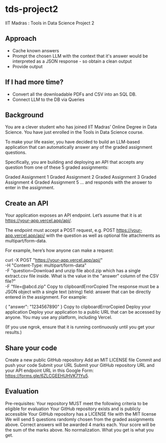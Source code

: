 # tds-project2
IIT Madras : Tools in Data Science Project 2

## Approach
- Cache known answers
- Prompt the chosen LLM with the context that it's answer would be interpreted as a JSON response - so obtain a clean output
- Provide output

## If I had more time?
- Convert all the downloadable PDFs and CSV into an SQL DB.
- Connect LLM to the DB via Queries

## Background
You are a clever student who has joined IIT Madras’ Online Degree in Data Science. You have just enrolled in the Tools in Data Science course.

To make your life easier, you have decided to build an LLM-based application that can automatically answer any of the graded assignment questions.

Specifically, you are building and deploying an API that accepts any question from one of these 5 graded assignments:

Graded Assignment 1
Graded Assignment 2
Graded Assignment 3
Graded Assignment 4
Graded Assignment 5
… and responds with the answer to enter in the assignment.

## Create an API
Your application exposes an API endpoint. Let’s assume that it is at https://your-app.vercel.app/api/.

The endpoint must accept a POST request, e.g. POST https://your-app.vercel.app/api/ with the question as well as optional file attachments as multipart/form-data.

For example, here’s how anyone can make a request:

curl -X POST "https://your-app.vercel.app/api/" \
  -H "Content-Type: multipart/form-data" \
  -F "question=Download and unzip file abcd.zip which has a single extract.csv file inside. What is the value in the "answer" column of the CSV file?" \
  -F "file=@abcd.zip"
Copy to clipboardErrorCopied
The response must be a JSON object with a single text (string) field: answer that can be directly entered in the assignment. For example:

{
  "answer": "1234567890"
}
Copy to clipboardErrorCopied
Deploy your application
Deploy your application to a public URL that can be accessed by anyone. You may use any platform, including Vercel.

(If you use ngrok, ensure that it is running continuously until you get your results.)

## Share your code
Create a new public GitHub repository
Add an MIT LICENSE file
Commit and push your code
Submit your URL
Submit your GitHub repository URL and your API endpoint URL in this Google Form: https://forms.gle/6ZLCGEEHUHVK71Yu5.

## Evaluation
Pre-requisites: Your repository MUST meet the following criteria to be eligible for evaluation
Your GitHub repository exists and is publicly accessible
Your GitHub repository has a LICENSE file with the MIT license
We will send 5 questions randomly chosen from the graded assignments above. Correct answers will be awarded 4 marks each.
Your score will be the sum of the marks above. No normalization. What you get is what you get.
